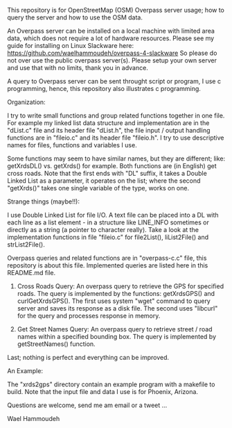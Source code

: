 This repository is for OpenStreetMap (OSM) Overpass server usage; how to query
the server and how to use the OSM data.

An Overpass server can be installed on a local machine with limited area data,
which does not require a lot of hardware resources. Please see my guide for
installing on Linux Slackware here:
https://github.com/waelhammoudeh/overpass-4-slackware
So please do not over use the public overpass server(s). Please setup your own
server and use that with no limits, thank you in advance.

A query to Overpass server can be sent throught script or program, I use c 
programming, hence, this repository also illustrates c programming.

Organization:

I try to write small functions and group related functions together in one
file. For example my linked list data structure and implementation are in the
"dList.c" file and its header file "dList.h", the file input / output handling
functions are in "fileio.c" and its header file "fileio.h". I try to use
descriptive names for files, functions and variables I use.

Some functions may seem to have similar names, but they are different; like:
getXrdsDL() vs. getXrds() for example.
Both functions are (in English) get cross roads. Note that the first ends
with "DL" suffix, it takes a Double Linked List as a parameter, it operates
on the list; where the second "getXrds()" takes one single variable of the
type, works on one.

Strange things (maybe!!):

I use Double Linked List for file I/O. A text file can be placed into a DL
with each line as a list element - in a structure like LINE_INFO sometimes or 
directly as a string (a pointer to character really). Take a look at the
implementation functions in file "fileio.c" for file2List(), liList2File() and
strList2File().

Overpass queries and related functions are in "overpass-c.c" file, this 
repository is about this file. Implemented queries are listed here in this
README.md file.

1) Cross Roads Query: 
   An overpass query to retrieve the GPS for specified roads. The query is
 implemented by the functions:
   getXrdsGPS() and curlGetXrdsGPS(). The first uses system "wget" command
   to query server and saves its response as a disk file. 
   The second uses "libcurl" for the query and processes response in memory.
   
2) Get Street Names Query:
   An overpass query to retrieve street / road names within a specified 
 bounding box. The query is implemented by getStreetNames() function.


Last; nothing is perfect and everything can be improved.

An Example:
 
 The "xrds2gps" directory contain an example program with a makefile to build.
 Note that the input file and data I use is for Phoenix, Arizona.

Questions are welcome, send me am email or a tweet ...


Wael Hammoudeh
